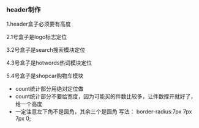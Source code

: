 ### header制作



1.header盒子必须要有高度

2.1号盒子是logo标志定位

3.2号盒子是search搜索模块定位

4.3号盒子是hotwords热词模块定位

5.4号盒子是shopcar购物车模块

- count统计部分用绝对定位做
- count统计部分不要给宽度，因为可能买的件数比较多，让件数撑开就好了，给一个高度
- 一定注意左下角不是圆角，其余三个是圆角 写法： border-radius:7px 7px 7px 0;

